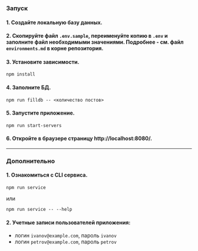 ### Запуск

#### 1. Создайте локальную базу данных.
#### 2. Скопируйте файл `.env.sample`, переименуйте копию в `.env` и заполните файл необходимыми значениями. Подробнее - см. файл `environments.md` в корне репозитория.
#### 3. Установите зависимости.
```
npm install
```
#### 4. Заполните БД.
```
npm run filldb -- <количество постов>
```
#### 5. Запустите приложение.
```
npm run start-servers
```
#### 6. Откройте в браузере страницу http://localhost:8080/.
---
### Дополнительно

#### 1. Ознакомиться с CLI сервиса.
```
npm run service
```
или
```
npm run service -- --help
```
#### 2. Учетные записи пользователей приложения:
* логин `ivanov@example.com`, пароль `ivanov`
* логин `petrov@example.com`, пароль `petrov`
